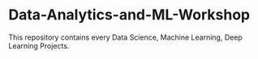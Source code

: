 # Data-Analytics-and-ML-Workshop
This repository contains every Data Science, Machine Learning, Deep Learning Projects.
